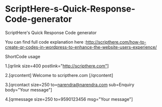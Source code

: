 # ScriptHere-s-Quick-Response-Code-generator

ScriptHere's Quick Response Code generator

You can find full code explanation here :http://scripthere.com/how-to-create-qr-codes-in-wordpress-to-enhance-the-website-users-experience/

ShortCode usage

1.[qrlink size=400 postlink="http://scripthere.com"]

2.[qrcontent] Welcome to scripthere.com [/qrcontent]

3.[qrcontact size=250 to=narendra@narendra.com sub=Enquiry body="Your message"]

4.[qrmessage size=250 to=9590123456 msg="Your message"]
